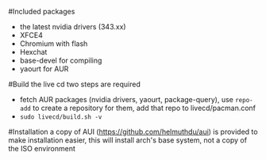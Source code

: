 #Included packages
* the latest nvidia drivers (343.xx)
* XFCE4
* Chromium with flash
* Hexchat
* base-devel for compiling
* yaourt for AUR

#Build the live cd
two steps are required
* fetch AUR packages (nvidia drivers, yaourt, package-query), use `repo-add`
  to create a repository for them, add that repo to livecd/pacman.conf
* `sudo livecd/build.sh -v`

#Installation
a copy of AUI (https://github.com/helmuthdu/aui) is provided to make
installation easier, this will install arch's base system, not a copy
of the ISO environment
